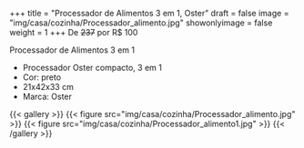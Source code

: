 +++
title = "Processador de Alimentos 3 em 1, Oster"
draft = false
image = "img/casa/cozinha/Processador_alimento.jpg"
showonlyimage = false
weight = 1
+++
De ~~237~~ por <span class="price">R$ 100</span>

<!--more-->

Processador de Alimentos 3 em 1	

- Processador Oster compacto, 3 em 1
- Cor: preto
- 21x42x33 cm
- Marca: Oster


{{< gallery >}}
{{< figure src="img/casa/cozinha/Processador_alimento.jpg" >}}
{{< figure src="img/casa/cozinha/Processador_alimento1.jpg" >}}
{{< /gallery >}}
